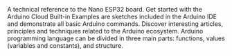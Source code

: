 <EssentialsColumn title="Tutorials for Nano ESP32">
<EssentialElement title="User Manual" type="tutorial" link="/tutorials/nano-esp32/cheat-sheet">
    A technical reference to the Nano ESP32 board.
  </EssentialElement>

<EssentialElement title="Arduino Cloud" type="tutorial" link="/arduino-cloud/getting-started-with-the-arduino-iot-cloud">
    Get started with the Arduino Cloud
  </EssentialElement>
</EssentialsColumn>

<EssentialsColumn title="Arduino Basics">
  <EssentialElement title="Built-in Examples" type="tutorial" link="/built-in-examples/">
    Built-in Examples are sketches included in the Arduino IDE and demonstrate all basic Arduino commands. 
  </EssentialElement>
  <EssentialElement title="Learn" type="resource" link="/learn">
    Discover interesting articles, principles and techniques related to the Arduino ecosystem.
  </EssentialElement>
  <EssentialElement title="Language References" type="resource" link="https://www.arduino.cc/reference/en/">
  Arduino programming language can be divided in three main parts: functions, values (variables and constants), and structure.
  </EssentialElement>
</EssentialsColumn>